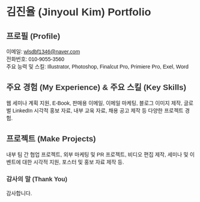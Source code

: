 <!DOCTYPE html>
<html lang="ko">
<head>
    <meta charset="UTF-8">
    <meta name="viewport" content="width=device-width, initial-scale=1.0">
    <title>Jinyoul Kim Portfolio 2023</title>
    <style>
        body {
            font-family: Arial, sans-serif;
            padding: 20px;
        }
        h1, h2, h3 {
            color: #333;
        }
        p {
            margin-bottom: 20px;
        }
    </style>
</head>
<body>

<h1>김진율 (Jinyoul Kim) Portfolio</h1>

<h2>프로필 (Profile)</h2>
<p>
    이메일: <a href="mailto:wlsdbf1346@naver.com">wlsdbf1346@naver.com</a><br>
    전화번호: 010-9055-3560<br>
    주요 능력 및 스킬: Illustrator, Photoshop, Finalcut Pro, Primiere Pro, Exel, Word
</p>

<h2>주요 경험 (My Experience) & 주요 스킬 (Key Skills)</h2>
<p>
    웹 세미나 계획 지원, E-Book, 판매용 이메일, 이메일 마케팅, 블로그 이미지 제작, 글로벌 LinkedIn 시각적 홍보 자료, 내부 교육 자료, 채용 공고 제작 등 다양한 프로젝트 경험.
</p>

<h2>프로젝트 (Make Projects)</h2>
<p>
    내부 팀 간 협업 프로젝트, 외부 마케팅 및 PR 프로젝트, 비디오 편집 제작, 세미나 및 이벤트에 대한 시각적 지원, 포스터 및 홍보 자료 제작 등.
</p>

<h3>감사의 말 (Thank You)</h3>
<p>감사합니다.</p>

</body>
</html>
